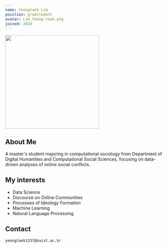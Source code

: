 ```yaml
---
name: Yeongtaek Lim
position: gradstudent
avatar: Lim_Yeong-taek.png
joined: 2024
---
```


<img width="300" src="{{site.baseurl}}/images/people/{{page.avatar}}" onerror="this.src='{{site.baseurl}}/images/people/yeongtaek_lim.jpg';" data-action="zoom">

## About Me
  A master's student majoring in computational sociology from Department of Digital Humanities and Computational Social Sciences, focusing on data-driven analyses of online social conflicts.
  


## My interests
  * Data Science
  * Discourse on Online Communities
  * Processes of Ideology Formation
  * Machine Learning
  * Natural Language Processing

## Contact
<i class="fa fa-envelope-o"></i>  `yeongtaek1337@kaist.ac.kr`<br>
